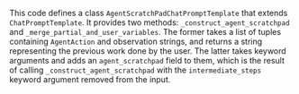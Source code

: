 This code defines a class `AgentScratchPadChatPromptTemplate` that extends `ChatPromptTemplate`. It provides two methods: `_construct_agent_scratchpad` and `_merge_partial_and_user_variables`. The former takes a list of tuples containing `AgentAction` and observation strings, and returns a string representing the previous work done by the user. The latter takes keyword arguments and adds an `agent_scratchpad` field to them, which is the result of calling `_construct_agent_scratchpad` with the `intermediate_steps` keyword argument removed from the input.

